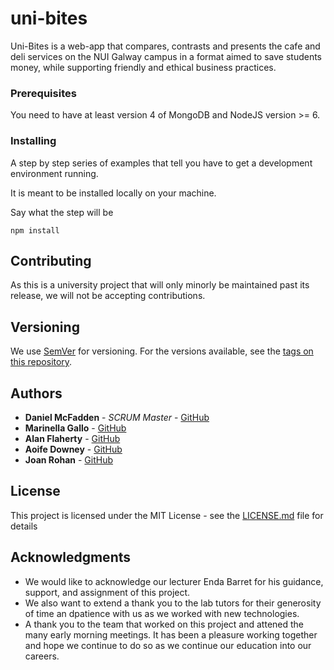 # uni-bites
Uni-Bites is a web-app that compares, contrasts and presents the cafe and deli services on the NUI Galway campus in a format aimed to save students money, while supporting friendly and ethical business practices.

### Prerequisites

You need to have at least version 4 of MongoDB and NodeJS version >= 6.

### Installing

A step by step series of examples that tell you have to get a development environment running.

It is meant to be installed locally on your machine.


Say what the step will be

```
npm install
```

## Contributing

As this is a university project that will only minorly be maintained past its release, we will not be accepting contributions.

## Versioning

We use [SemVer](http://semver.org/) for versioning. For the versions available, see the [tags on this repository](https://github.com/your/project/tags).

## Authors

* **Daniel McFadden** - *SCRUM Master* - [GitHub](https://github.com/dmcfaddengalway)
* **Marinella Gallo** - [GitHub](https://github.com/elliebobellie)
* **Alan Flaherty** - [GitHub](https://github.com/aflaherty13)
* **Aoife Downey** - [GitHub](https://github.com/aoifeDowney)
* **Joan Rohan** - [GitHub](https://github.com/jrohan1)

## License

This project is licensed under the MIT License - see the [LICENSE.md](LICENSE.md) file for details

## Acknowledgments

* We would like to acknowledge our lecturer Enda Barret for his guidance, support, and assignment of this project.
* We also want to extend a thank you to the lab tutors for their generosity of time an dpatience with us as we worked with new technologies.
* A thank you to the team that worked on this project and attened the many early morning meetings. It has been a pleasure working together and hope we continue to do so as we continue our education into our careers.
